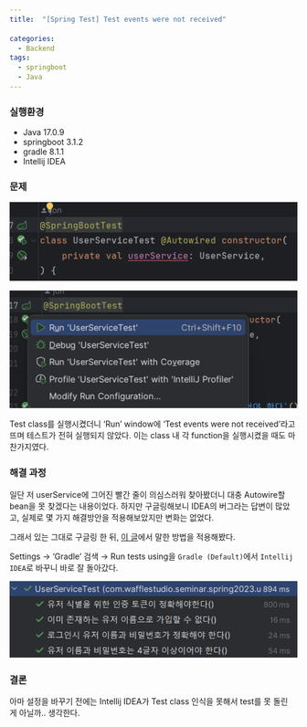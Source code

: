 ```yaml
---
title:  "[Spring Test] Test events were not received"

categories:
  - Backend
tags:
  - springboot
  - Java
---
```


### 실행환경

- Java 17.0.9
- springboot 3.1.2
- gradle 8.1.1
- Intellij IDEA

### 문제

![Untitled](/assets/images/test-events-were-1.png)

![Untitled](/assets/images/test-events-were-2.png)

Test class를 실행시켰더니 ‘Run’ window에 ‘Test events were not received’라고 뜨며 테스트가 전혀 실행되지 않았다. 이는 class 내 각 function을 실행시켰을 때도 마찬가지였다.

### 해결 과정

일단 저 userService에 그어진 빨간 줄이 의심스러워 찾아봤더니 대충 Autowire할 bean을 못 찾겠다는 내용이었다. 하지만 구글링해보니 IDEA의 버그라는 답변이 많았고, 실제로 몇 가지 해결방안을 적용해보았지만 변화는 없었다.

그래서 있는 그대로 구글링 한 뒤, [이 글](https://balhae79.tistory.com/387)에서 말한 방법을 적용해봤다.

Settings → ‘Gradle’ 검색 → Run tests using을 `Gradle (Default)`에서 `Intellij IDEA`로 바꾸니 바로 잘 돌아갔다.

![Untitled](/assets/images/test-events-were-3.png)

### 결론

아마 설정을 바꾸기 전에는 Intellij IDEA가 Test class 인식을 못해서 test를 못 돌린 게 아닐까.. 생각한다.